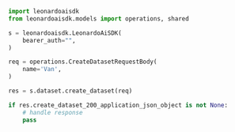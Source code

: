 <!-- Start SDK Example Usage -->


```python
import leonardoaisdk
from leonardoaisdk.models import operations, shared

s = leonardoaisdk.LeonardoAiSDK(
    bearer_auth="",
)

req = operations.CreateDatasetRequestBody(
    name='Van',
)

res = s.dataset.create_dataset(req)

if res.create_dataset_200_application_json_object is not None:
    # handle response
    pass
```
<!-- End SDK Example Usage -->